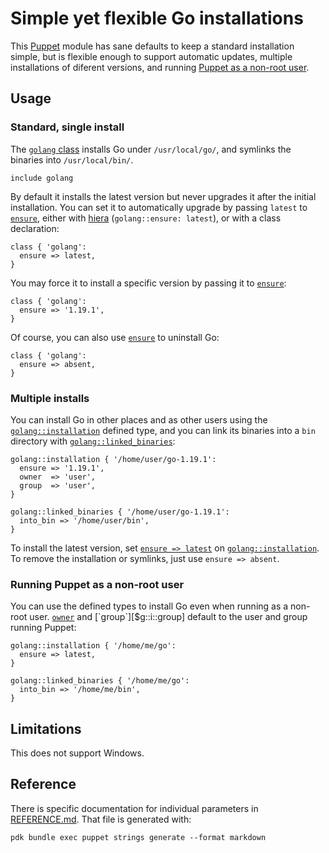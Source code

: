 # Simple yet flexible Go installations

This [Puppet][] module has sane defaults to keep a standard installation simple,
but is flexible enough to support automatic updates, multiple installations of
diferent versions, and running [Puppet as a non-root user][non-root].

[Puppet]: https://github.com/puppetlabs/puppet
[non-root]: #running-puppet-as-a-non-root-user

## Usage

### Standard, single install

The [`golang` class][`golang`] installs Go under `/usr/local/go/`, and symlinks
the binaries into `/usr/local/bin/`.

``` puppet
include golang
```

By default it installs the latest version but never upgrades it after the
initial installation. You can set it to automatically upgrade by passing
`latest` to [`ensure`][$golang::ensure], either with [hiera][]
(`golang::ensure: latest`), or with a class declaration:

``` puppet
class { 'golang':
  ensure => latest,
}
```

You may force it to install a specific version by passing it to
[`ensure`][$golang::ensure]:

``` puppet
class { 'golang':
  ensure => '1.19.1',
}
```

Of course, you can also use [`ensure`][$golang::ensure] to uninstall Go:

``` puppet
class { 'golang':
  ensure => absent,
}
```

### Multiple installs

You can install Go in other places and as other users using the
[`golang::installation`][] defined type, and you can link its binaries into
a `bin` directory with [`golang::linked_binaries`][]:

``` puppet
golang::installation { '/home/user/go-1.19.1':
  ensure => '1.19.1',
  owner  => 'user',
  group  => 'user',
}

golang::linked_binaries { '/home/user/go-1.19.1':
  into_bin => '/home/user/bin',
}
```

To install the latest version, set [`ensure => latest`][$g::i::ensure] on
[`golang::installation`][]. To remove the installation or symlinks, just use
`ensure => absent`.

### Running Puppet as a non-root user

You can use the defined types to install Go even when running as a non-root
user. [`owner`][$g::i::owner] and [`group`][$g::i::group] default to the user
and group running Puppet:

``` puppet
golang::installation { '/home/me/go':
  ensure => latest,
}

golang::linked_binaries { '/home/me/go':
  into_bin => '/home/me/bin',
}
```

## Limitations

This does not support Windows.

## Reference

There is specific documentation for individual parameters in [REFERENCE.md][].
That file is generated with:

```
pdk bundle exec puppet strings generate --format markdown
```

[REFERENCE.md]: REFERENCE.md
[`golang`]: REFERENCE.md#golang
[$golang::ensure]: REFERENCE.md#-golang--ensure
[`golang::installation`]: REFERENCE.md#golang--installation
[$g::i::ensure]: REFERENCE.md#-golang--installation--ensure
[$g::i::owner]: REFERENCE.md#-golang--installation--owner
[$g::i::group]: REFERENCE.md#-golang--installation--group
[`golang::linked_binaries`]: REFERENCE.md#golang--linked_binaries
[hiera]: https://puppet.com/docs/puppet/latest/hiera.html

